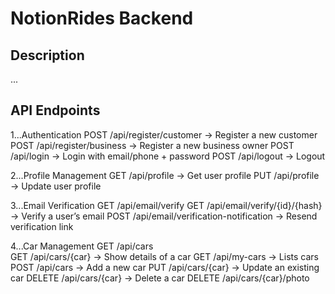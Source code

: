 # NotionRides Backend

## Description
...

## API Endpoints

1...Authentication
  POST /api/register/customer → Register a new customer
  POST /api/register/business → Register a new business owner
  POST /api/login → Login with email/phone + password
  POST /api/logout → Logout

2...Profile Management 
  GET /api/profile → Get user profile
  PUT /api/profile → Update user profile

3...Email Verification
  GET /api/email/verify 
  GET /api/email/verify/{id}/{hash} → Verify a user’s email
  POST /api/email/verification-notification → Resend verification link
  
4...Car Management
  GET	    /api/cars	
  GET	    /api/cars/{car}	->  Show details of a car
  GET	    /api/my-cars	-> Lists cars
  POST	  /api/cars	  ->  Add a new car
  PUT	    /api/cars/{car}	->  Update an existing car
  DELETE	/api/cars/{car}	->  Delete a car
  DELETE	/api/cars/{car}/photo
